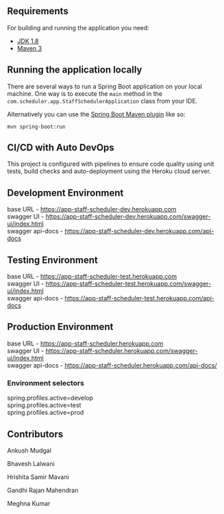 ## Requirements

For building and running the application you need:

- [JDK 1.8](http://www.oracle.com/technetwork/java/javase/downloads/jdk8-downloads-2133151.html)
- [Maven 3](https://maven.apache.org)

## Running the application locally

There are several ways to run a Spring Boot application on your local machine. One way is to execute the `main` method in the `com.scheduler.app.StaffSchedulerApplication` class from your IDE.

Alternatively you can use the [Spring Boot Maven plugin](https://docs.spring.io/spring-boot/docs/current/reference/html/build-tool-plugins-maven-plugin.html) like so:

```shell
mvn spring-boot:run
```

## CI/CD with Auto DevOps
This project is configured with pipelines to ensure code quality using unit tests, build checks and auto-deployment using the Heroku cloud server.

## Development Environment 
base URL - https://app-staff-scheduler-dev.herokuapp.com  
swagger UI - https://app-staff-scheduler-dev.herokuapp.com/swagger-ui/index.html  
swagger api-docs - https://app-staff-scheduler-dev.herokuapp.com/api-docs

## Testing Environment
base URL - https://app-staff-scheduler-test.herokuapp.com  
swagger UI - https://app-staff-scheduler-test.herokuapp.com/swagger-ui/index.html  
swagger api-docs - https://app-staff-scheduler-test.herokuapp.com/api-docs

## Production Environment
base URL - https://app-staff-scheduler.herokuapp.com  
swagger UI - https://app-staff-scheduler.herokuapp.com/swagger-ui/index.html  
swagger api-docs - https://app-staff-scheduler.herokuapp.com/api-docs/

### Environment selectors
spring.profiles.active=develop  
spring.profiles.active=test  
spring.profiles.active=prod  

## Contributors

Ankush Mudgal

Bhavesh Lalwani

Hrishita Samir Mavani

Gandhi Rajan Mahendran

Meghna Kumar
